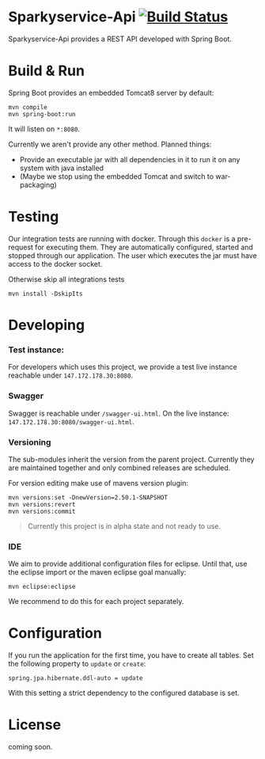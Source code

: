 # Sparkyservice-Api [![Build Status](https://jenkins-2.sse.uni-hildesheim.de/buildStatus/icon?job=Teaching_Sparkyservice-Project&style=flat-square)](https://jenkins-2.sse.uni-hildesheim.de/view/Teaching/job/Teaching_Sparkyservice-Project/)

Sparkyservice-Api provides a REST API developed with Spring Boot. 


# Build & Run
Spring Boot provides an embedded Tomcat8 server by default: 

    mvn compile
    mvn spring-boot:run

It will listen on `*:8080`. 

Currently we aren't provide any other method. Planned things:

- Provide an executable jar with all dependencies in it to run it on any system with java installed
- (Maybe we stop using the embedded Tomcat and switch to war-packaging)

# Testing
Our integration tests are running with docker. Through this `docker` is a pre-request for executing them. They are 
automatically configured, started and stopped through our application. The user which executes the jar must have access
to the docker socket. 

Otherwise skip all integrations tests

	mvn install -DskipIts
	
# Developing

### Test instance:
For developers which uses this project, we provide a test live instance reachable under `147.172.178.30:8080`. 

### Swagger
Swagger is reachable under `/swagger-ui.html`. On the live instance: `147.172.178.30:8080/swagger-ui.html`.

### Versioning
The sub-modules inherit the version from the parent project. Currently they are maintained together and only combined releases are scheduled.

For version editing make use of mavens version plugin:


	mvn versions:set -DnewVersion=2.50.1-SNAPSHOT
	mvn versions:revert
	mvn versions:commit


> Currently this project is in alpha state and not ready to use. 

### IDE
We aim to provide additional configuration files for eclipse. Until that, use the eclipse import or the maven eclipse goal manually:

    mvn eclipse:eclipse
    
We recommend to do this for each project separately.

# Configuration
If you run the application for the first time, you have to create all tables. Set the following property to `update` or `create`:

	spring.jpa.hibernate.ddl-auto = update
	
With this setting a strict dependency to the configured database is set. 

# License
coming soon.
